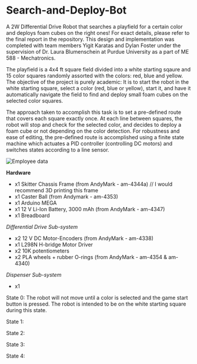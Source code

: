 # Search-and-Deploy-Bot
A 2W Differential Drive Robot that searches a playfield for a certain color and deploys foam cubes on the right ones! For exact details, please refer to the final report in the repository. This design and implementation was completed with team members Yigit Karatas and Dylan Foster under the supervision of Dr. Laura Blumenschein at Purdue University as a part of ME 588 - Mechatronics.

The playfield is a 4x4 ft square field divided into a white starting sqaure and 15 color squares randomly assorted with the colors: red, blue and yellow. The objective of the project is purely academic: It is to start the robot in the white starting square, select a color (red, blue or yellow), start it, and have it automatically navigate the field to find and deploy small foam cubes on the selected color squares.

The approach taken to accomplish this task is to set a pre-defined route that covers each square exactly once. At each line between squares, the robot will stop and check for the selected color, and decides to deploy a foam cube or not depending on the color detection. For robustness and ease of editing, the pre-defined route is accomplished using a finite state machine which actuates a PID controller (controlling DC motors) and switches states according to a line sensor.

<img src="/repository/assets/employee.png" alt="Employee data" title="Employee Data title">

<b> Hardware </b>
- x1 Skitter Chassis Frame (from AndyMark - am-4344a) // I would recommend 3D printing this frame
- x1 Caster Ball (from Andymark - am-4353)
- x1 Arduino MEGA
- x1 12 V Li-Ion Battery, 3000 mAh (from AndyMark - am-4347)
- x1 Breadboard

<i> Differential Drive Sub-system </i> 
- x2 12 V DC Motor-Encoders (from AndyMark - am-4338)
- x1 L298N H-bridge Motor Driver
- x2 10K potentiometers
- x2 PLA wheels + rubber O-rings (from AndyMark - am-4354 & am-4340)

<i> Dispenser Sub-system </i>
- x1 

State 0: The robot will not move until a color is selected and the game start button is pressed. The robot is intended to be on the white starting square during this state.

State 1: 

State 2:

State 3:

State 4:
